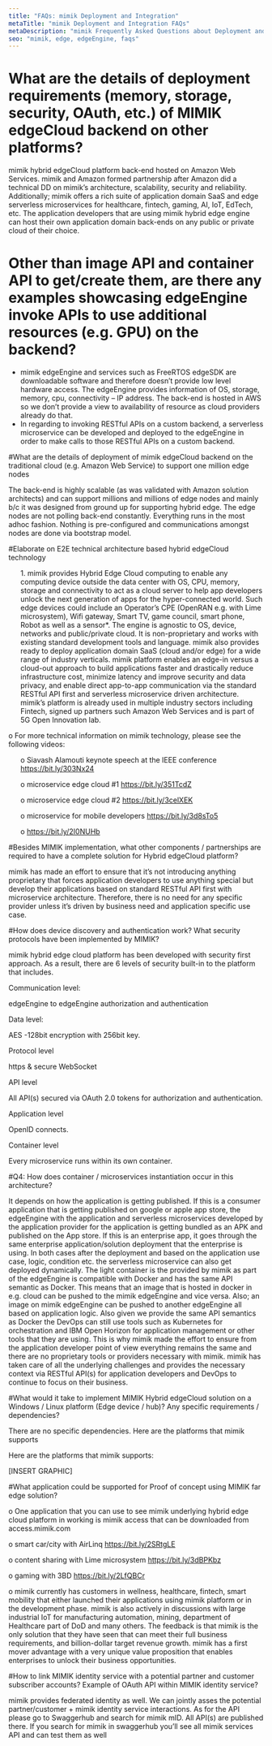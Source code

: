 ```yaml
---
title: "FAQs: mimik Deployment and Integration"
metaTitle: "mimik Deployment and Integration FAQs"
metaDescription: "mimik Frequently Asked Questions about Deployment and Integration"
seo: "mimik, edge, edgeEngine, faqs"
---
```


# What are the details of deployment requirements (memory, storage, security, OAuth, etc.) of MIMIK edgeCloud backend on other platforms?

mimik hybrid edgeCloud platform back-end hosted on Amazon Web Services. mimik and Amazon formed partnership after Amazon did a technical DD on mimik’s architecture, scalability, security and reliability.  Additionally; mimik offers a rich suite of application domain SaaS and edge serverless microservices for healthcare, fintech, gaming, AI, IoT, EdTech, etc. The application developers that are using mimik hybrid edge engine can host their own application domain back-ends on any public or private cloud of their choice.  

# Other than image API and container API to get/create them, are there any examples showcasing edgeEngine invoke APIs to use additional resources (e.g. GPU) on the backend?

<ul>
<li> mimik edgeEngine and services such as FreeRTOS edgeSDK are downloadable software and therefore doesn’t provide low level hardware access.  The edgeEngine provides information of OS, storage, memory, cpu, connectivity – IP address.  The back-end is hosted in AWS so we don’t provide a view to availability of resource as cloud providers already do that. </li> 

<li> In regarding to invoking RESTful APIs on a custom backend, a serverless microservice can be developed and deployed to the edgeEngine in order to make calls to those RESTful APIs on a custom backend. </li> 
</ul>

#What are the details of deployment of mimik edgeCloud backend on the traditional cloud (e.g. Amazon Web Service) to support one million edge nodes

The back-end is highly scalable (as was validated with Amazon solution architects) and can support millions and millions of edge nodes and mainly b/c it was designed from ground up for supporting hybrid edge.  The edge nodes are not polling back-end constantly.  Everything runs in the most adhoc fashion.  Nothing is pre-configured and communications amongst nodes are done via bootstrap model. 

#Elaborate on E2E technical architecture based hybrid edgeCloud technology
<ul>
1. mimik provides Hybrid Edge Cloud computing to enable any computing device outside the data center with OS, CPU, memory, storage and connectivity  to act as a cloud server to help app developers unlock the next generation of apps for the hyper-connected world. Such edge devices could include an Operator’s CPE (OpenRAN e.g. with Lime microsystem), Wifi gateway, Smart TV, game council, smart phone, Robot as well as a sensor*. The engine is agnostic to OS, device, networks and public/private cloud. It is non-proprietary and works with existing standard development tools and language. mimik also provides ready to deploy application domain SaaS (cloud and/or edge) for a wide range of industry verticals. mimik platform enables an edge-in versus a cloud-out approach to build applications faster and drastically reduce infrastructure cost, minimize latency and improve security and data privacy, and enable direct app-to-app communication via the standard RESTful API first and serverless microservice driven architecture.  mimik’s platform is already used in multiple industry sectors including Fintech, signed up partners such Amazon Web Services and is part of 5G Open Innovation lab.
</ul>

o For more technical information on mimik technology, please see the following videos: 

<ul>

o   Siavash Alamouti keynote speech at the IEEE conference https://bit.ly/303Nx24

o   microservice edge cloud #1 https://bit.ly/351TcdZ

o   microservice edge cloud #2 https://bit.ly/3celXEK

o   microservice for mobile developers https://bit.ly/3d8sTo5

o   https://bit.ly/2I0NUHb
</ul>

#Besides MIMIK implementation, what other components / partnerships are required to have a complete solution for Hybrid edgeCloud platform?

mimik has made an effort to ensure that it’s not introducing anything proprietary that forces application developers to use anything special but develop their applications based on standard RESTful API first with microservice architecture. Therefore, there is no need for any specific provider unless it’s driven by business need and application specific use case.  

#How does device discovery and authentication work? What security protocols have been implemented by MIMIK?

mimik hybrid edge cloud platform has been developed with security first approach.  As a result, there are 6 levels of security built-in to the platform that includes.

Communication level:

 edgeEngine to edgeEngine authorization and authentication

Data level:

AES -128bit encryption with 256bit key.

Protocol level

https & secure WebSocket

API level

All API(s) secured via OAuth 2.0 tokens for authorization and authentication.

Application level

OpenID connects.

Container level

Every microservice runs within its own container.

#Q4: How does container / microservices instantiation occur in this architecture?

It depends on how the application is getting published. If this is a consumer application that is getting published on google or apple app store, the edgeEngine with the application and serverless microservices developed by the application provider for the application is getting bundled as an APK and published on the App store. If this is an enterprise app, it goes through the same enterprise application/solution deployment that the enterprise is using.  In both cases after the deployment and based on the application use case, logic, condition etc. the serverless microservice can also get deployed dynamically.  The light container is the provided by mimik as part of the edgeEngine is compatible with Docker and has the same API semantic as Docker.  This means that an image that is hosted in docker in e.g. cloud can be pushed to the mimik edgeEngine and vice versa. Also; an image on mimik edgeEngine can be pushed to another edgeEngine all based on application logic.  Also given we provide the same API semantics as Docker the DevOps can still use tools such as Kubernetes for orchestration and IBM Open Horizon for application management or other tools that they are using. This is why mimik made the effort to ensure from the application developer point of view everything remains the same and there are no proprietary tools or providers necessary with mimik. mimik has taken care of all the underlying challenges and provides the necessary context via RESTful API(s) for application developers and DevOps to continue to focus on their business. 

#What would it take to implement MIMIK Hybrid edgeCloud solution on a Windows / Linux platform (Edge device / hub)? Any specific requirements / dependencies?

There are no specific dependencies.  Here are the platforms that mimik supports

Here are the platforms that mimik supports:

[INSERT GRAPHIC]

#What application could be supported for Proof of concept using MIMIK far edge solution?

o   One application that you can use to see mimik underlying hybrid edge cloud platform in working is mimik access that can be downloaded from access.mimik.com

o   smart car/city with AirLinq https://bit.ly/2SRtgLE

o   content sharing with Lime microsystem https://bit.ly/3dBPKbz

o   gaming with 3BD https://bit.ly/2LfQBCr

o   mimik currently has customers in wellness, healthcare, fintech, smart mobility that either launched their applications using mimik platform or in the development phase.  mimik is also actively in discussions with large industrial IoT for manufacturing automation, mining, department of Healthcare part of DoD and many others. The feedback is that mimik is the only solution that they have seen that can meet their full business requirements, and billion-dollar target revenue growth. mimik has a first mover advantage with a very unique value proposition that enables enterprises to unlock their business opportunities.

#How to link MIMIK identity service with a potential partner and customer subscriber accounts? Example of OAuth API within MIMIK identity service?

mimik provides federated identity as well.  We can jointly asses the potential partner/customer + mimik identity service interactions.   As for the API please go to Swaggerhub and search for mimik mID.  All API(s) are published there. If you search for mimik in swaggerhub you’ll see all mimik services API and can test them as well